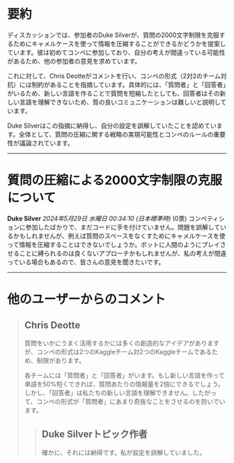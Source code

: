 # 要約 
ディスカッションでは、参加者のDuke Silverが、質問の2000文字制限を克服するためにキャメルケースを使って情報を圧縮することができるかどうかを提案しています。彼は初めてコンペに参加しており、自分の考えが間違っている可能性があるため、他の参加者の意見を求めています。

これに対して、Chris Deotteがコメントを行い、コンペの形式（2対2のチーム対抗）には制約があることを指摘しています。具体的には、「質問者」と「回答者」がいるため、新しい言語を作ることで質問を短縮したとしても、回答者はその新しい言語を理解できないため、質の良いコミュニケーションは難しいと説明しています。

Duke Silverはこの指摘に納得し、自分の設定を誤解していたことを認めています。全体として、質問の圧縮に関する戦略の実現可能性とコンペのルールの重要性が議論されています。

---
# 質問の圧縮による2000文字制限の克服について
**Duke Silver** *2024年5月29日 水曜日 00:34:10 (日本標準時)* (0票)
コンペティションに参加したばかりで、まだコードに手を付けていません。問題を誤解しているかもしれませんが、例えば質問のスペースをなくすためにキャメルケースを使って情報を圧縮することはできないでしょうか。ボットに人間のようにプレイさせることに縛られるのは良くないアプローチかもしれませんが、私の考えが間違っている場合もあるので、皆さんの意見を聞きたいです。

---
# 他のユーザーからのコメント
> ## Chris Deotte
> 
> 質問をいかにうまく活用するかには多くの創造的なアイデアがありますが、コンペの形式は2つのKaggleチーム対2つのKaggleチームであるため、制限があります。
> 
> 各チームには「質問者」と「回答者」がいます。もし新しい言語を作って単語を50%短くできれば、質問あたりの情報量を2倍にできるでしょう。しかし、「回答者」は私たちの新しい言語を理解できません。したがって、コンペの形式が「質問者」にあまり奇抜なことをさせるのを防いでいます。
> 
> > ## Duke Silverトピック作者
> > 
> > 確かに、それには納得です。私が設定を誤解していました。
> > 
> > >
